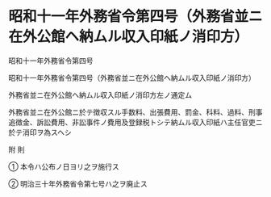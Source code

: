 # 昭和十一年外務省令第四号（外務省並ニ在外公館ヘ納ムル収入印紙ノ消印方）

昭和十一年外務省令第四号

昭和十一年外務省令第四号（外務省並ニ在外公館ヘ納ムル収入印紙ノ消印方）

外務省並ニ在外公館ヘ納ムル収入印紙ノ消印方左ノ通定ム

外務省並ニ在外公館ニ於テ徴収スル手数料、出張費用、罰金、科料、過料、刑事追徴金、訴訟費用、非訟事件ノ費用及登録税トシテ納ムル収入印紙ハ主任官吏ニ於テ消印ヲ為スヘシ

附 則

① 本令ハ公布ノ日ヨリ之ヲ施行ス

② 明治三十年外務省令第七号ハ之ヲ廃止ス
